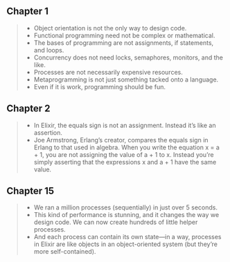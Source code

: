 ## Chapter 1 

> - Object orientation is not the only way to design code.
> - Functional programming need not be complex or mathematical.
> - The bases of programming are not assignments, if statements, and loops.
> - Concurrency does not need locks, semaphores, monitors, and the like.
> - Processes are not necessarily expensive resources.
> - Metaprogramming is not just something tacked onto a language.
> - Even if it is work, programming should be fun.

## Chapter 2

> - In Elixir, the equals sign is not an assignment. Instead it’s like an assertion.
> - Joe Armstrong, Erlang’s creator, compares the equals sign in Erlang to that
used in algebra. When you write the equation x = a + 1, you are not assigning
the value of a + 1 to x. Instead you’re simply asserting that the expressions
x and a + 1 have the same value.

## Chapter 15

> - We ran a million processes (sequentially) in just over 5 seconds.
> - This kind of performance is stunning, and it changes the way we design code. We can now create hundreds of little helper processes.
> - And each process can contain its own state—in a way, processes in Elixir are like objects in an object-oriented system (but they’re more self-contained).